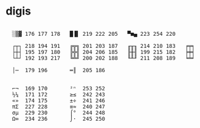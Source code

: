# digis
<pre>

  ░▒▓ 176 177 178   █▐▌ 219 222 205   ▀■▄ 223 254 220

  ┌┬┐ 218 194 191   ╔╦╗ 201 203 187   ╓╥╖ 214 210 183   ╒╤╕ 213 209 184
  ├┼┤ 195 197 180   ╠╬╣ 204 206 185   ╟╫╢ 199 215 182   ╞╪╡ 198 216 181
  └┴┘ 192 193 217   ╚╩╝ 200 202 188   ╙╨╜ 211 208 189   ╘╧╛ 212 207 190
  
  │─  179 196       ═║  205 186

  
  ⌐¬  169 170       ²ⁿ  253 252
  ½¼  171 172       ≥≤  242 243
  «»  174 175       ±÷  241 246 
  πΣ  227 228       ≡≈  240 247
  σµ  229 230       ⌠°  244 248
  Ω∞  234 236       ⌡·  245 250
</pre>
